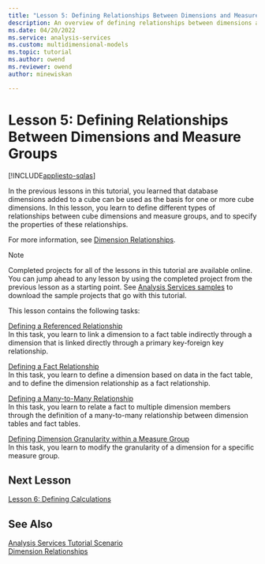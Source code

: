 ```yaml
---
title: "Lesson 5: Defining Relationships Between Dimensions and Measure Groups | Microsoft Docs"
description: An overview of defining relationships between dimensions and measure groups for an Analysis Services project.
ms.date: 04/20/2022
ms.service: analysis-services
ms.custom: multidimensional-models
ms.topic: tutorial
ms.author: owend
ms.reviewer: owend
author: minewiskan

---
```

# Lesson 5: Defining Relationships Between Dimensions and Measure Groups
[!INCLUDE[appliesto-sqlas](../includes/appliesto-sqlas.md)]

In the previous lessons in this tutorial, you learned that database dimensions added to a cube can be used as the basis for one or more cube dimensions. In this lesson, you learn to define different types of relationships between cube dimensions and measure groups, and to specify the properties of these relationships.  
  
For more information, see [Dimension Relationships](../multidimensional-models-olap-logical-cube-objects/dimension-relationships.md).  
  
> [!NOTE]  
> Completed projects for all of the lessons in this tutorial are available online. You can jump ahead to any lesson by using the completed project from the previous lesson as a starting point. See [Analysis Services samples](../analysis-services-samples.md) to download the sample projects that go with this tutorial.  
  
This lesson contains the following tasks:  
  
[Defining a Referenced Relationship](lesson-5-1-defining-a-referenced-relationship.md)  
In this task, you learn to link a dimension to a fact table indirectly through a dimension that is linked directly through a primary key-foreign key relationship.  
  
[Defining a Fact Relationship](lesson-5-2-defining-a-fact-relationship.md)  
In this task, you learn to define a dimension based on data in the fact table, and to define the dimension relationship as a fact relationship.  
  
[Defining a Many-to-Many Relationship](lesson-5-3-defining-a-many-to-many-relationship.md)  
In this task, you learn to relate a fact to multiple dimension members through the definition of a many-to-many relationship between dimension tables and fact tables.  
  
[Defining Dimension Granularity within a Measure Group](lesson-5-4-defining-dimension-granularity-within-a-measure-group.md)  
In this task, you learn to modify the granularity of a dimension for a specific measure group.  
  
## Next Lesson  
[Lesson 6: Defining Calculations](lesson-6-defining-calculations.md)  
  
## See Also  
[Analysis Services Tutorial Scenario](analysis-services-tutorial-scenario.md)  
[Dimension Relationships](../multidimensional-models-olap-logical-cube-objects/dimension-relationships.md)  
  
  
  
